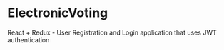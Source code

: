 # ElectronicVoting
React + Redux - User Registration and Login application that uses JWT authentication
